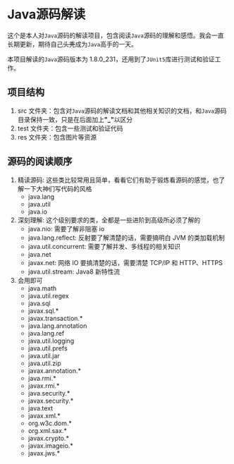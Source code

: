 # Java源码解读

这个是本人对`Java`源码的解读项目，包含阅读`Java`源码的理解和感悟。我会一直长期更新，期待自己~~头秃~~成为`Java`高手的一天。

本项目解读的`Java`源码版本为 1.8.0_231，还用到了`JUnit5`库进行测试和验证工作。

## 项目结构

1. src 文件夹：包含对`Java`源码的解读文档和其他相关知识的文档，和`Java`源码目录保持一致，只是在后面加上<strong>"_"</strong>以区分
2. test 文件夹：包含一些测试和验证代码
3. res 文件夹：包含图片等资源

## 源码的阅读顺序

1. 精读源码: 这些类比较常用且简单，看看它们有助于锻炼看源码的感觉，也了解一下大神们写代码的风格
    - java.lang
    - java.util
    - java.io
2. 深刻理解: 这个级别要求的类，全都是一些进阶到高级所必须了解的
    - java.nio: 需要了解非阻塞 io
    - java.lang.reflect: 反射要了解清楚的话，需要搞明白 JVM 的类加载机制
    - java.util.concurrent: 需要了解并发、多线程的相关知识
    - java.net
    - javax.net: 网络 IO 要搞清楚的话，需要清楚 TCP/IP 和 HTTP、HTTPS
    - java.util.stream: Java8 新特性流
3. 会用即可
    - java.math
    - java.util.regex
    - java.sql
    - javax.sql.*
    - javax.transaction.*
    - java.lang.annotation
    - java.lang.ref
    - java.util.logging
    - java.util.prefs
    - java.util.jar
    - java.util.zip
    - javax.annotation.*
    - java.rmi.*
    - javax.rmi.*
    - java.security.*
    - javax.security.*
    - java.text
    - javax.xml.*
    - org.w3c.dom.*
    - org.xml.sax.*
    - javax.crypto.*
    - javax.imageio.*
    - javax.jws.*
